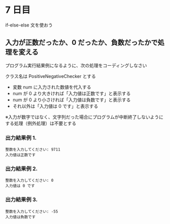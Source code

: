 # 7 日目

if-else-else 文を使おう

## 入力が正数だったか、0 だったか、負数だったかで処理を変える

プログラム実行結果例になるように、次の処理をコーディングしなさい

クラス名は PositiveNegativeChecker とする

- 変数 num に入力された数値を代入する
- num が 0 より大きければ「入力値は正数です」と表示する
- num が 0 より小さければ「入力値は負数です」と表示する
- それ以外は「入力値は 0 です」と表示する

※入力が数字ではなく、文字列だった場合にプログラムが中断終了しないようにする処理（例外処理）は不要とする

### 出力結果例 1.

```
整数を入力してください: 9711
入力値は正数です
```

### 出力結果例 2.

```
整数を入力してください: 0
入力値は 0 です
```

### 出力結果例 3.

```
整数を入力してください: -55
入力値は負数です
```
